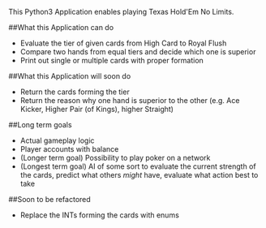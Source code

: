 This Python3 Application enables playing Texas Hold'Em No Limits.

##What this Application can do
* Evaluate the tier of given cards from High Card to Royal Flush
* Compare two hands from equal tiers and decide which one is superior
* Print out single or multiple cards with proper formation

##What this Application will soon do
* Return the cards forming the tier
* Return the reason why one hand is superior to the other (e.g. Ace Kicker, Higher Pair (of Kings), higher Straight)

##Long term goals
* Actual gameplay logic
* Player accounts with balance
* (Longer term goal) Possibility to play poker on a network
* (Longest term goal) AI of some sort to evaluate the current strength of the cards, predict what others *might* have, evaluate what action best to take

##Soon to be refactored
* Replace the INTs forming the cards with enums